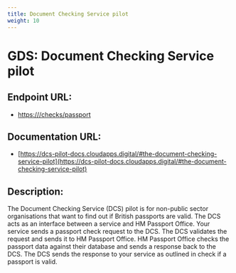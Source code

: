 ```yaml
---
title: Document Checking Service pilot
weight: 10
---
```


# GDS: Document Checking Service pilot

## Endpoint URL:
 - [https://<DCS-PRODUCTION-URI>/checks/passport](https://<DCS-PRODUCTION-URI>/checks/passport)

## Documentation URL:
 - [https://dcs-pilot-docs.cloudapps.digital/#the-document-checking-service-pilot](https://dcs-pilot-docs.cloudapps.digital/#the-document-checking-service-pilot)

## Description:
The Document Checking Service (DCS) pilot is for non-public sector organisations that want to find out if British passports are valid. The DCS acts as an interface between a service and HM Passport Office. Your service sends a passport check request to the DCS. The DCS validates the request and sends it to HM Passport Office. HM Passport Office checks the passport data against their database and sends a response back to the DCS. The DCS sends the response to your service as outlined in check if a passport is valid.

